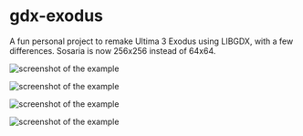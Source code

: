 gdx-exodus
=========

A fun personal project to remake Ultima 3 Exodus using LIBGDX, with a few differences.
Sosaria is now 256x256 instead of 64x64.

![screenshot of the example](https://raw.github.com/pantinor/gdx-exodus/master/shot1.png)

![screenshot of the example](https://raw.github.com/pantinor/gdx-exodus/master/shot2.png)

![screenshot of the example](https://raw.github.com/pantinor/gdx-exodus/master/shot3.png)

![screenshot of the example](https://raw.github.com/pantinor/gdx-exodus/master/shot4.png)

